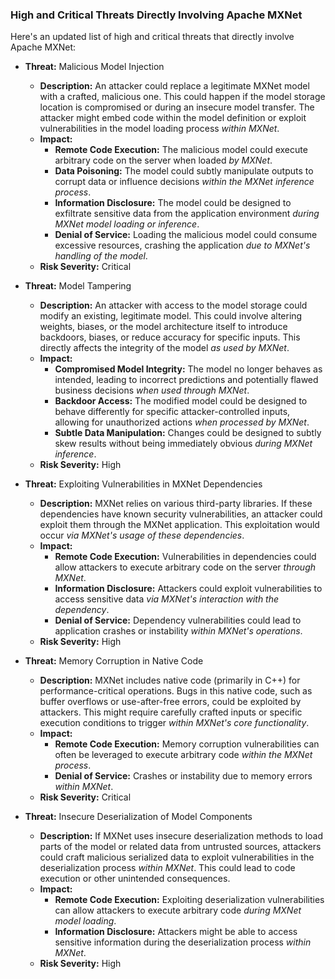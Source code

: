 ### High and Critical Threats Directly Involving Apache MXNet

Here's an updated list of high and critical threats that directly involve Apache MXNet:

*   **Threat:** Malicious Model Injection
    *   **Description:** An attacker could replace a legitimate MXNet model with a crafted, malicious one. This could happen if the model storage location is compromised or during an insecure model transfer. The attacker might embed code within the model definition or exploit vulnerabilities in the model loading process *within MXNet*.
    *   **Impact:**
        *   **Remote Code Execution:** The malicious model could execute arbitrary code on the server when loaded *by MXNet*.
        *   **Data Poisoning:** The model could subtly manipulate outputs to corrupt data or influence decisions *within the MXNet inference process*.
        *   **Information Disclosure:** The model could be designed to exfiltrate sensitive data from the application environment *during MXNet model loading or inference*.
        *   **Denial of Service:** Loading the malicious model could consume excessive resources, crashing the application *due to MXNet's handling of the model*.
    *   **Risk Severity:** Critical

*   **Threat:** Model Tampering
    *   **Description:** An attacker with access to the model storage could modify an existing, legitimate model. This could involve altering weights, biases, or the model architecture itself to introduce backdoors, biases, or reduce accuracy for specific inputs. This directly affects the integrity of the model *as used by MXNet*.
    *   **Impact:**
        *   **Compromised Model Integrity:** The model no longer behaves as intended, leading to incorrect predictions and potentially flawed business decisions *when used through MXNet*.
        *   **Backdoor Access:** The modified model could be designed to behave differently for specific attacker-controlled inputs, allowing for unauthorized actions *when processed by MXNet*.
        *   **Subtle Data Manipulation:**  Changes could be designed to subtly skew results without being immediately obvious *during MXNet inference*.
    *   **Risk Severity:** High

*   **Threat:** Exploiting Vulnerabilities in MXNet Dependencies
    *   **Description:** MXNet relies on various third-party libraries. If these dependencies have known security vulnerabilities, an attacker could exploit them through the MXNet application. This exploitation would occur *via MXNet's usage of these dependencies*.
    *   **Impact:**
        *   **Remote Code Execution:** Vulnerabilities in dependencies could allow attackers to execute arbitrary code on the server *through MXNet*.
        *   **Information Disclosure:**  Attackers could exploit vulnerabilities to access sensitive data *via MXNet's interaction with the dependency*.
        *   **Denial of Service:**  Dependency vulnerabilities could lead to application crashes or instability *within MXNet's operations*.
    *   **Risk Severity:** High

*   **Threat:** Memory Corruption in Native Code
    *   **Description:** MXNet includes native code (primarily in C++) for performance-critical operations. Bugs in this native code, such as buffer overflows or use-after-free errors, could be exploited by attackers. This might require carefully crafted inputs or specific execution conditions to trigger *within MXNet's core functionality*.
    *   **Impact:**
        *   **Remote Code Execution:** Memory corruption vulnerabilities can often be leveraged to execute arbitrary code *within the MXNet process*.
        *   **Denial of Service:**  Crashes or instability due to memory errors *within MXNet*.
    *   **Risk Severity:** Critical

*   **Threat:** Insecure Deserialization of Model Components
    *   **Description:** If MXNet uses insecure deserialization methods to load parts of the model or related data from untrusted sources, attackers could craft malicious serialized data to exploit vulnerabilities in the deserialization process *within MXNet*. This could lead to code execution or other unintended consequences.
    *   **Impact:**
        *   **Remote Code Execution:** Exploiting deserialization vulnerabilities can allow attackers to execute arbitrary code *during MXNet model loading*.
        *   **Information Disclosure:**  Attackers might be able to access sensitive information during the deserialization process *within MXNet*.
    *   **Risk Severity:** High